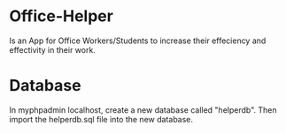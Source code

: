 # Office-Helper
Is an App for Office Workers/Students to increase their effeciency and effectivity in their work.

# Database
In myphpadmin localhost, create a new database called "helperdb".
Then import the helperdb.sql file into the new database.
